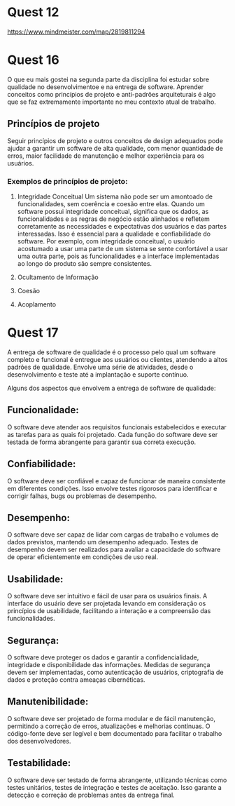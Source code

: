 # Quest 12
https://www.mindmeister.com/map/2819811294

# Quest 16
O que eu mais gostei na segunda parte da disciplina foi estudar sobre qualidade no desenvolvimentoe e na entrega de software. Aprender conceitos como princípios de projeto e anti-padrões arquiteturais é algo que se faz extremamente importante no meu contexto atual de trabalho.

## Princípios de projeto
Seguir princípios de projeto e outros conceitos de design adequados pode ajudar a garantir um software de alta qualidade, com menor quantidade de erros, maior facilidade de manutenção e melhor experiência para os usuários.
### Exemplos de princípios de projeto:
1. Integridade Conceitual
Um sistema não pode ser um amontoado de funcionalidades, sem coerência e coesão entre elas. Quando um software possui integridade conceitual, significa que os dados, as funcionalidades e as regras de negócio estão alinhados e refletem corretamente as necessidades e expectativas dos usuários e das partes interessadas. Isso é essencial para a qualidade e confiabilidade do software.
Por exemplo, com integridade conceitual, o usuário acostumado a usar uma parte de um sistema se sente confortável a usar uma outra parte, pois as funcionalidades e a interface implementadas ao longo do produto são sempre consistentes.


3. Ocultamento de Informação
  
4. Coesão
   
5. Acoplamento 


# Quest 17
A entrega de software de qualidade é o processo pelo qual um software completo e funcional é entregue aos usuários ou clientes, atendendo a altos padrões de qualidade. Envolve uma série de atividades, desde o desenvolvimento e teste até a implantação e suporte contínuo.


Alguns dos aspectos que envolvem a entrega de software de qualidade:

## Funcionalidade: 
O software deve atender aos requisitos funcionais estabelecidos e executar as tarefas para as quais foi projetado. Cada função do software deve ser testada de forma abrangente para garantir sua correta execução.

## Confiabilidade: 
O software deve ser confiável e capaz de funcionar de maneira consistente em diferentes condições. Isso envolve testes rigorosos para identificar e corrigir falhas, bugs ou problemas de desempenho.

## Desempenho: 
O software deve ser capaz de lidar com cargas de trabalho e volumes de dados previstos, mantendo um desempenho adequado. Testes de desempenho devem ser realizados para avaliar a capacidade do software de operar eficientemente em condições de uso real.

## Usabilidade: 
O software deve ser intuitivo e fácil de usar para os usuários finais. A interface do usuário deve ser projetada levando em consideração os princípios de usabilidade, facilitando a interação e a compreensão das funcionalidades.

## Segurança: 
O software deve proteger os dados e garantir a confidencialidade, integridade e disponibilidade das informações. Medidas de segurança devem ser implementadas, como autenticação de usuários, criptografia de dados e proteção contra ameaças cibernéticas.

## Manutenibilidade: 
O software deve ser projetado de forma modular e de fácil manutenção, permitindo a correção de erros, atualizações e melhorias contínuas. O código-fonte deve ser legível e bem documentado para facilitar o trabalho dos desenvolvedores.

## Testabilidade: 
O software deve ser testado de forma abrangente, utilizando técnicas como testes unitários, testes de integração e testes de aceitação. Isso garante a detecção e correção de problemas antes da entrega final.

